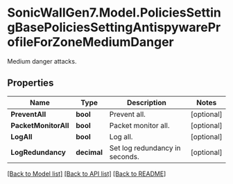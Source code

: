 # SonicWallGen7.Model.PoliciesSettingBasePoliciesSettingAntispywareProfileForZoneMediumDanger
Medium danger attacks.

## Properties

Name | Type | Description | Notes
------------ | ------------- | ------------- | -------------
**PreventAll** | **bool** | Prevent all. | [optional] 
**PacketMonitorAll** | **bool** | Packet monitor all. | [optional] 
**LogAll** | **bool** | Log all. | [optional] 
**LogRedundancy** | **decimal** | Set log redundancy in seconds. | [optional] 

[[Back to Model list]](../README.md#documentation-for-models) [[Back to API list]](../README.md#documentation-for-api-endpoints) [[Back to README]](../README.md)

